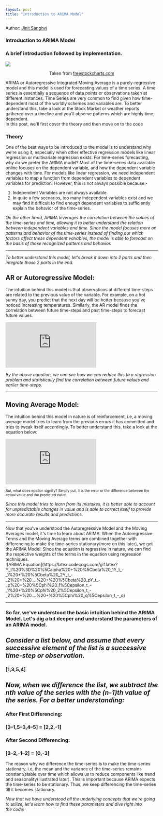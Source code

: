 ```yaml
---
layout: post
title: "Introduction to ARIMA Model"
---
```


Author: [Jinit Sanghvi](www.linkedin.com/in/jinit-sanghvi-4329a016b)

### Introduction to ARIMA Model

<h3>A brief introduction followed by implementation.</h3>
<img src="https://www.freestockcharts.com/help/Content/Resources/Images/timeseriesforecast.png">
<p style="text-align:center;">Taken from <a href="https://www.freestockcharts.com/">freestockcharts.com</a></p>

ARIMA or Autoregressive Integrated Moving Average is a purely-regressive model and this model is used for forecasting values of a time series. A time series is essentially a sequence of data points or observations taken at different instances. Time Series are very common to find given how time-dependent most of the worldly schemes and variables are. To better understand this, take a look at the Stock Market or weather reports gathered over a timeline and you'll observe patterns which are highly time-dependent.
<br>
In this post, we'll first cover the theory and then move on to the code
### Theory
One of the best ways to be introduced to the model is to understand why we're using it, especially when other effective regression models like linear regression or multivariate regression exists. For time-series forecasting, why do we prefer the ARIMA model? Most of the time-series data available online focuses on the dependent variable, and how the dependent variable changes with time. For models like linear regression, we need independent variables to map a function from dependent variables to dependent variables for prediction.
However, this is not always possible because:-
<br>
<ol>
    <li>Independent Variables are not always available.</li>
        <li>In quite a few scenarios, too many independent variables exist and we may find it difficult to find enough dependent variables to sufficiently explain the behavior of the time-series.</li>
</ol>
<i>On the other hand, ARIMA leverages the correlation between the values of the time-series and time, allowing it to better understand the relation between independent variables and time. Since the model focuses more on patterns and behavior of the time-series instead of finding out which factors affect these dependent variables, the model is able to forecast on the basis of these recognized patterns and behavior.</i>
<hr>
<i>To better understand this model, let's break it down into 2 parts and then integrate those 2 parts in the end.</i>
<h2>AR or Autoregressive Model:</h2>
<p>The intuition behind this model is that observations at different time-steps are related to the previous value of the variable. For example, on a hot sunny day, you predict that the next day will be hotter because you've noticed increasing temperatures. Similarly, the AR model finds the correlation between future time-steps and past time-steps to forecast future values.<p>

![AR Equation](https://latex.codecogs.com/gif.latex?Y_t%20%3D%20%5Calpha%20&plus;%20%5Cbeta_1*Y_t_-_1%20&plus;%20%5Cbeta_2*Y_t_-_2%20..%20&plus;%20%5Cbeta_p*Y_t_-_p%20&plus;%20%5Cepsilon_1)

<i>By the above equation, we can see how we can reduce this to a regression problem and statistically find the correlation between future values and earlier time-steps.</i>
<hr>
<h2>Moving Average Model:</h2>
<p>The intuition behind this model in nature is of reinforcement, i.e, a moving average model tries to learn from the previous errors it has committed and tries to tweak itself accordingly. To better understand this, take a look at the equation below:</p>


![MA_Equation](https://latex.codecogs.com/gif.latex?Y_t%20%3D%20%5Calpha%20&plus;%20%5Cepsilon_t%20&plus;%20%5Cphi_1%20%5Cepsilon_t-1%20&plus;%20%5Cphi_2%20%5Cepsilon_t-2%20&plus;%20...%20&plus;%20%5Cphi_q%20%5Cepsilon_t-q)

<small>But, what does epsilon signify? Simply put, it is the error or the difference between the actual value and the predicted value.</small>
<br>

<i>Since this model tries to learn from its mistakes, it is better able to account for unpredictable changes in value and is able to correct itself to provide more accurate results and predictions.</i>
<hr>
Now that you've understood the Autoregressive Model and the Moving Averages model, it's time to learn about ARIMA. When the Autoregressive Terms and the Moving Average terms are combined together with differencing to make the time-series stationary(more on this later), we get the ARIMA Model! Since the equation is regressive in nature, we can find the respective weights of the terms in the equation using regression techniques.
<br>
![ARIMA Equation](https://latex.codecogs.com/gif.latex?Y_t%20%3D%20%5Calpha%20&plus;%20%5Cbeta%20_1Y_t_-_1%20&plus;%20%5Cbeta%20_2Y_t_-_2%20&plus;%20....%20&plus;%20%5Cbeta%20_pY_t_-_p%20&plus;%20%5Cphi%20_1%5Cepsilon_t_-_1%20&plus;%20%5Cphi%20_2%5Cepsilon_t_-_2%20&plus;%20....%20&plus;%20%5Cphi%20_q%5Cepsilon_t_-_q)

<hr>

<h3>So far, we've understood the basic intuition behind the ARIMA Model. Let's dig a bit deeper and understand the parameters of an ARIMA model.</h3>

<h2 style="font-style:italic;">Consider a list below, and assume that every successive element of the list is a successive time-step or observation.</h2>
<h3>[1,3,5,4]</h3>

<h2 style="font-style:italic;">Now, when we difference the list, we subtract the nth value of the series with the (n-1)th value of the series. For a better understanding:</h2>

<h3>After First Differencing:</h3>
<h3>[3–1,5–3,4–5] = [2,2,-1]</h3>
<h3>After Second Differencing:</h3>
<h3>[2–2,-1–2] = [0,-3]</h3>

<p>The reason why we difference the time-series is to make the time-series stationary, i.e, the mean and the variance of the time-series remains constant/stable over time which allows us to reduce components like trend and seasonality(illustrated later). This is important because ARIMA expects the time-series to be stationary. Thus, we keep differencing the time-series till it becomes stationary.</p>

<i>Now that we have understood all the underlying concepts that we're going to utilize, let's learn how to find these parameters and dive right into the code!</i>
